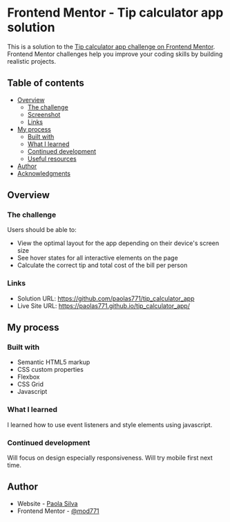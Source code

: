 # Frontend Mentor - Tip calculator app solution

This is a solution to the [Tip calculator app challenge on Frontend Mentor](https://www.frontendmentor.io/challenges/tip-calculator-app-ugJNGbJUX). Frontend Mentor challenges help you improve your coding skills by building realistic projects.

## Table of contents

- [Overview](#overview)
  - [The challenge](#the-challenge)
  - [Screenshot](#screenshot)
  - [Links](#links)
- [My process](#my-process)
  - [Built with](#built-with)
  - [What I learned](#what-i-learned)
  - [Continued development](#continued-development)
  - [Useful resources](#useful-resources)
- [Author](#author)
- [Acknowledgments](#acknowledgments)



## Overview

### The challenge

Users should be able to:

- View the optimal layout for the app depending on their device's screen size
- See hover states for all interactive elements on the page
- Calculate the correct tip and total cost of the bill per person



### Links

- Solution URL: https://github.com/paolas771/tip_calculator_app 
- Live Site URL: https://paolas771.github.io/tip_calculator_app/

## My process

### Built with

- Semantic HTML5 markup
- CSS custom properties
- Flexbox
- CSS Grid
- Javascript



### What I learned

I learned how to use event listeners and style elements using javascript. 




### Continued development

Will focus on design especially responsiveness. Will try mobile first next time. 



## Author

- Website - [Paola Silva](https://www.your-site.com)
- Frontend Mentor - [@mod771](https://www.frontendmentor.io/profile/mod771)


